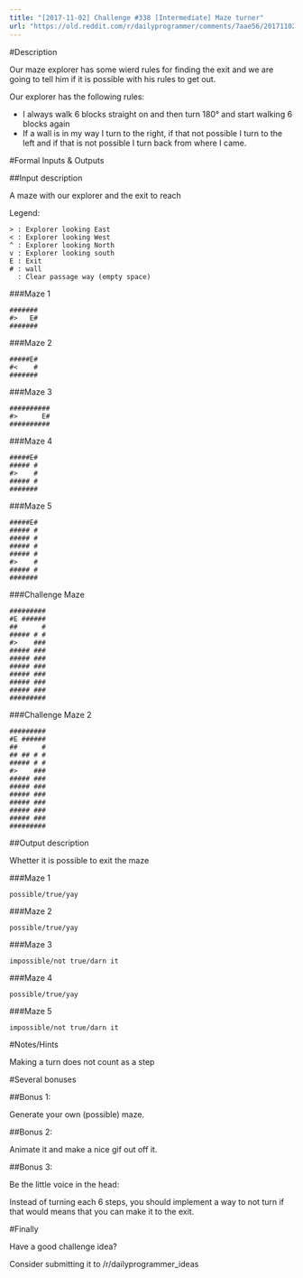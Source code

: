 ```yaml
---
title: "[2017-11-02] Challenge #338 [Intermediate] Maze turner"
url: "https://old.reddit.com/r/dailyprogrammer/comments/7aae56/20171102_challenge_338_intermediate_maze_turner/"
---
```


#Description

Our maze explorer has some wierd rules for finding the exit and we are going to tell him if it is possible with his rules to get out.

Our explorer has the following rules:

 - I always walk 6 blocks straight on and then turn 180° and start walking 6 blocks again
 - If a wall is in my way I turn to the right, if that not possible I turn to the left and if that is not possible I turn back from where I came.

#Formal Inputs & Outputs

##Input description

A maze with our explorer and the exit to reach

Legend: 

    > : Explorer looking East
    < : Explorer looking West
    ^ : Explorer looking North
    v : Explorer looking south
    E : Exit
    # : wall
      : Clear passage way (empty space)

###Maze 1

    #######
    #>   E#
    #######

###Maze 2

    #####E#
    #<    #
    #######


###Maze 3

    ##########
    #>      E#
    ##########


###Maze 4

    #####E#
    ##### #
    #>    #
    ##### #
    #######


###Maze 5

    #####E#
    ##### #
    ##### #
    ##### #
    ##### #
    #>    #
    ##### #
    #######

###Challenge Maze

    #########
    #E ######
    ##      #
    ##### # #
    #>    ###
    ##### ###
    ##### ###
    ##### ###
    ##### ###
    ##### ###
    ##### ###
    ######### 


###Challenge Maze 2

    #########
    #E ######
    ##      #
    ## ## # #
    ##### # #
    #>    ###
    ##### ###
    ##### ###
    ##### ###
    ##### ###
    ##### ###
    ##### ###
    ######### 

##Output description

Whetter it is possible to exit the maze 

###Maze 1

    possible/true/yay

###Maze 2

    possible/true/yay

###Maze 3

    impossible/not true/darn it

###Maze 4

    possible/true/yay

###Maze 5

    impossible/not true/darn it

#Notes/Hints

Making a turn does not count as a step

#Several bonuses

##Bonus 1:

Generate your own (possible) maze.

##Bonus 2:

Animate it and make a nice gif out off it.

##Bonus 3: 

Be the little voice in the head:

Instead of turning each 6 steps, you should implement a way to not turn if that would means that you can make it to the exit.

#Finally

Have a good challenge idea?

Consider submitting it to /r/dailyprogrammer_ideas